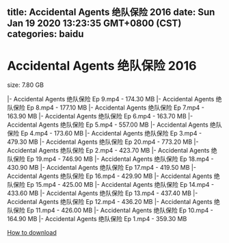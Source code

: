 
title: Accidental Agents 绝队保险 2016
date: Sun Jan 19 2020 13:23:35 GMT+0800 (CST)    
categories: baidu
---

# Accidental Agents 绝队保险 2016
size: 7.80 GB
 
 
|- Accidental Agents 绝队保险 Ep 9.mp4 - 174.30 MB
|- Accidental Agents 绝队保险 Ep 8.mp4 - 177.10 MB
|- Accidental Agents 绝队保险 Ep 7.mp4 - 163.90 MB
|- Accidental Agents 绝队保险 Ep 6.mp4 - 163.70 MB
|- Accidental Agents 绝队保险 Ep 5.mp4 - 557.00 MB
|- Accidental Agents 绝队保险 Ep 4.mp4 - 173.60 MB
|- Accidental Agents 绝队保险 Ep 3.mp4 - 479.30 MB
|- Accidental Agents 绝队保险 Ep 20.mp4 - 773.20 MB
|- Accidental Agents 绝队保险 Ep 2.mp4 - 423.70 MB
|- Accidental Agents 绝队保险 Ep 19.mp4 - 746.90 MB
|- Accidental Agents 绝队保险 Ep 18.mp4 - 430.90 MB
|- Accidental Agents 绝队保险 Ep 17.mp4 - 419.50 MB
|- Accidental Agents 绝队保险 Ep 16.mp4 - 429.90 MB
|- Accidental Agents 绝队保险 Ep 15.mp4 - 425.00 MB
|- Accidental Agents 绝队保险 Ep 14.mp4 - 433.60 MB
|- Accidental Agents 绝队保险 Ep 13.mp4 - 437.40 MB
|- Accidental Agents 绝队保险 Ep 12.mp4 - 436.20 MB
|- Accidental Agents 绝队保险 Ep 11.mp4 - 426.00 MB
|- Accidental Agents 绝队保险 Ep 10.mp4 - 164.90 MB
|- Accidental Agents 绝队保险 Ep 1.mp4 - 359.30 MB

[How to download](https://bpcam.bemobtrk.com/go/2ceec3aa-1ca2-46d6-b9ff-aaa5c184517c?jno=851)